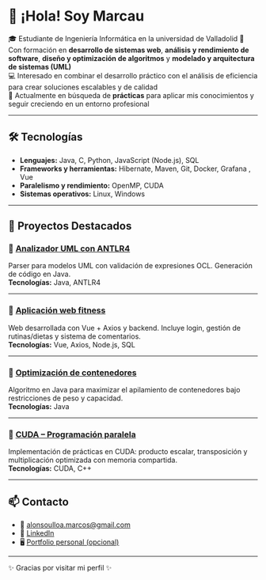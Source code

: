# 👋 ¡Hola! Soy Marcau

🎓 Estudiante de Ingeniería Informática en la universidad de Valladolid 
📌 Con formación en **desarrollo de sistemas web**, **análisis y rendimiento de software**, **diseño y optimización de algoritmos** y **modelado y arquitectura de sistemas (UML)**  
💻 Interesado en combinar el desarrollo práctico con el análisis de eficiencia para crear soluciones escalables y de calidad  
🚀 Actualmente en búsqueda de **prácticas** para aplicar mis conocimientos y seguir creciendo en un entorno profesional  

---

## 🛠️ Tecnologías
- **Lenguajes:** Java, C, Python, JavaScript (Node.js), SQL  
- **Frameworks y herramientas:** Hibernate, Maven, Git, Docker, Grafana , Vue
- **Paralelismo y rendimiento:** OpenMP, CUDA  
- **Sistemas operativos:** Linux, Windows  

---

## 📂 Proyectos Destacados

### 🔹 [Analizador UML con ANTLR4](enlace-al-repo)
Parser para modelos UML con validación de expresiones OCL. Generación de código en Java.  
**Tecnologías:** Java, ANTLR4  

---

### 🔹 [Aplicación web fitness](enlace-al-repo)
Web desarrollada con Vue + Axios y backend. Incluye login, gestión de rutinas/dietas y sistema de comentarios.  
**Tecnologías:** Vue, Axios, Node.js, SQL  

---

### 🔹 [Optimización de contenedores](enlace-al-repo)
Algoritmo en Java para maximizar el apilamiento de contenedores bajo restricciones de peso y capacidad.  
**Tecnologías:** Java  

---

### 🔹 [CUDA – Programación paralela](enlace-al-repo)
Implementación de prácticas en CUDA: producto escalar, transposición y multiplicación optimizada con memoria compartida.  
**Tecnologías:** CUDA, C++  

---

## 📫 Contacto
- 📧 alonsoulloa.marcos@gmail.com  
- 💼 [LinkedIn](enlace)  
- 🖥️ [Portfolio personal (opcional)](enlace)  

---
✨ Gracias por visitar mi perfil ✨
